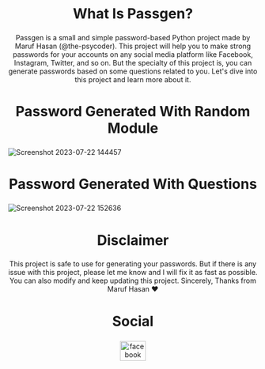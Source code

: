 <h1 align="center">What Is Passgen?</h1>

###

<p align="center">Passgen is a small and simple password-based Python project made by Maruf Hasan (@the-psycoder). This project will help you to make strong passwords for your accounts on any social media platform like Facebook, Instagram, Twitter, and so on. But the specialty of this project is, you can generate passwords based on some questions related to you. Let's dive into this project and learn more about it.</p>

###

<h1 align="center">Password Generated With Random Module</h1>

###


![Screenshot 2023-07-22 144457](https://github.com/the-psycoder/Passgen/assets/140235168/0c62a6e1-7359-4096-83ac-dd620e7a05aa)


###

<h1 align="center">Password Generated With Questions</h1>

###



![Screenshot 2023-07-22 152636](https://github.com/the-psycoder/Passgen/assets/140235168/ac88b259-f6a9-4db9-ab57-5cd91efe3498)



###

<h1 align="center">Disclaimer</h1>

###

<p align="center">This project is safe to use for generating your passwords. But if there is any issue with this project, please let me know and I will fix it as fast as possible. You can also modify and keep updating this project. Sincerely, Thanks from Maruf Hasan ❤</p>

###

<h1 align="center">Social</h1>

###

<div align="center">
  <a href="https://www.facebook.com/psyman.one" target="_blank">
    <img src="https://raw.githubusercontent.com/maurodesouza/profile-readme-generator/master/src/assets/icons/social/facebook/default.svg" width="52" height="40" alt="facebook logo"  />
  </a>
</div>

###

